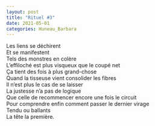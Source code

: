 ```yaml
---
layout: post
title: "Rituel #3"
date: 2021-05-01
categories: Huneau_Barbara
---
```


Les liens se déchirent  
Et se manifestent  
Tels des monstres en colère  
L’effiloché est plus visqueux que le coupé net  
Ça tient des fois à plus grand-chose  
Quand la tisseuse vient consolider les fibres  
Il n’est plus le cas de se laisser  
La justesse n’a pas de logique  
Que celle de recommencer encore une fois le circuit  
Pour comprendre enfin comment passer le dernier virage  
Tendu ou ballants  
La tête la première.
